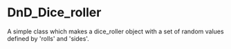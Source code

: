 # DnD_Dice_roller
A simple class which makes a dice_roller object with a set of random values defined by 'rolls' and 'sides'.
